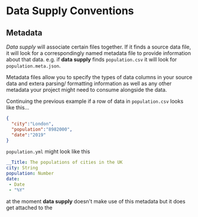 # Data Supply Conventions

## Metadata
_Data supply_ will associate certain files together. If it finds a source data file, it will look for a correspondingly named metadata file to provide information about that data.
e.g. if __data supply__ finds `population.csv` it will look for `population.meta.json`.

Metadata files allow you to specify the types of data columns in your source data and extera parsing/ formatting information as well as any other metadata your project might need to consume alongside the data.

Continuing the previous example if a row of data in `population.csv` looks like this...
```json
{
  "city":"London",
  "population":"8982000",
  "date":"2019"
}
```
`population.yml` might look like this
```yaml
__Title: The populations of cities in the UK
city: String
population: Number
date:
 - Date
 - "%Y"
```

at the moment __data supply__ doesn't make use of this metadata but it does get attached to the  

